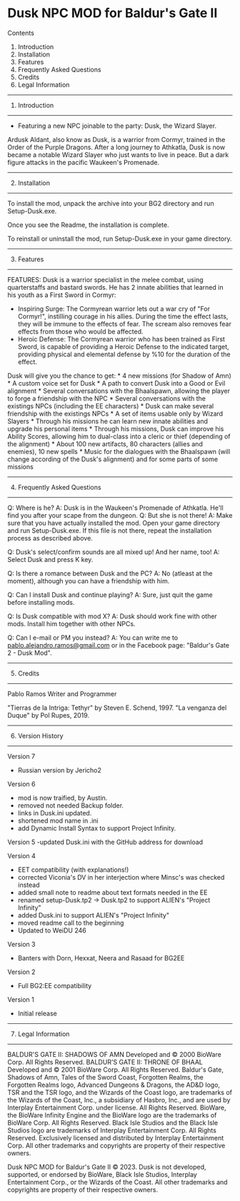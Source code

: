 # Dusk NPC MOD for Baldur's Gate II

Contents

1. Introduction
2. Installation
3. Features
4. Frequently Asked Questions
5. Credits
6. Legal Information

----------------
1. Introduction
----------------

- Featuring a new NPC joinable to the party: Dusk, the Wizard Slayer.

Ardusk Aldant, also know as Dusk, is a warrior from Cormyr, trained in the  Order of the Purple Dragons. After a long journey to Athkatla, Dusk is now became a notable Wizard Slayer who just wants to live in peace. But a dark figure attacks in the pacific Waukeen's Promenade.

----------------
2. Installation
----------------

To install the mod, unpack the archive into your BG2 directory and run 
Setup-Dusk.exe.

Once you see the Readme, the installation is complete.

To reinstall or uninstall the mod, run Setup-Dusk.exe in your game directory.

-----------------------
3. Features
-----------------------

FEATURES:
Dusk is a warrior specialist in the melee combat, using quarterstaffs and bastard swords. He has 2 innate abilities that learned in his youth as a First Sword in Cormyr:

- Inspiring Surge: The Cormyrean warrior lets out a war cry of "For Cormyr!", instilling courage in his allies. During the time the effect lasts, they will be immune to the effects of fear. The scream also removes fear effects from those who would be affected.
- Heroic Defense: The Cormyrean warrior who has been trained as First Sword, is capable of providing a Heroic Defense to the indicated target, providing physical and elemental defense by %10 for the duration of the effect.

Dusk will give you the chance to get:
	* 4 new missions (for Shadow of Amn)
	* A custom voice set for Dusk
	* A path to convert Dusk into a Good or Evil alignment
	* Several conversations with the Bhaalspawn, allowing the player to forge a friendship with the NPC
	* Several conversations with the existings NPCs (including the EE characters)
	* Dusk can make several friendship with the existings NPCs
	* A set of items usable only by Wizard Slayers
	* Through his missions he can learn new innate abilities and upgrade his personal items
	* Through his missions, Dusk can improve his Ability Scores, allowing him to dual-class into a cleric or thief (depending of the alignment)
	* About 100 new artifacts, 80 characters (allies and enemies), 10 new spells
	* Music for the dialogues with the Bhaalspawn (will change according of the Dusk's alignment) and for some parts of some missions

------------------------------
4. Frequently Asked Questions
------------------------------

Q: Where is he?
A: Dusk is in the Waukeen's Promenade of Athkatla. He'll find you after your scape from the dungeon.
Q: But she is not there!
A: Make sure that you have actually installed the mod. Open your game directory
and run Setup-Dusk.exe. If this file is not there, repeat the installation
process as described above.

Q: Dusk's select/confirm sounds are all mixed up! And her name, too!
A: Select Dusk and press K key.

Q: Is there a romance between Dusk and the PC?
A: No (atleast at the moment), although you can have a friendship with him.

Q: Can I install Dusk and continue playing?
A: Sure, just quit the game before installing mods.

Q: Is Dusk compatible with mod X?
A: Dusk should work fine with other mods. Install him together with other
NPCs.

Q: Can I e-mail or PM you instead?
A: You can write me to pablo.alejandro.ramos@gmail.com or in the Facebook page: "Baldur's Gate 2 - Dusk Mod".


-----------
5. Credits
-----------

Pablo Ramos Writer and Programmer

"Tierras de la Intriga: Tethyr" by Steven E. Schend, 1997.
"La venganza del Duque" by Pol Rupes, 2019.


-------------------
6. Version History
-------------------

Version 7
- Russian version by Jericho2

Version 6
- mod is now traified, by Austin.
- removed not needed Backup folder.
- links in Dusk.ini updated.
- shortened mod name in .ini
- add Dynamic Install Syntax to support Project Infinity.

Version 5
-updated Dusk.ini with the GitHub address for download

Version 4
- EET compatibility (with explanations!)
- corrected Viconia's DV in her interjection where Minsc's was checked instead
- added small note to readme about text formats needed in the EE
- renamed setup-Dusk.tp2 -> Dusk.tp2 to support ALIEN's "Project Infinity"
- added Dusk.ini to support ALIEN's "Project Infinity"
- moved readme call to the beginning 
- Updated to WeiDU 246

Version 3
- Banters with Dorn, Hexxat, Neera and Rasaad for BG2EE

Version 2
- Full BG2:EE compatibility

Version 1
- Initial release

---------------------
7. Legal Information
---------------------

BALDUR'S GATE II: SHADOWS OF AMN Developed and © 2000 BioWare Corp. All Rights
Reserved. BALDUR'S GATE II: THRONE OF BHAAL Developed and © 2001 BioWare
Corp. All Rights Reserved. Baldur's Gate, Shadows of Amn, Tales of the Sword
Coast, Forgotten Realms, the Forgotten Realms logo, Advanced Dungeons & Dragons,
the AD&D logo, TSR and the TSR logo, and the Wizards of the Coast logo, are
trademarks of the Wizards of the Coast, Inc., a subsidiary of Hasbro, Inc., and
are used by Interplay Entertainment Corp. under license. All Rights Reserved.
BioWare, the BioWare Infinity Engine and the BioWare logo are the trademarks of
BioWare Corp. All Rights Reserved. Black Isle Studios and the Black Isle Studios
logo are trademarks of Interplay Entertainment Corp. All Rights Reserved.
Exclusively licensed and distributed by Interplay Entertainment Corp. All other
trademarks and copyrights are property of their respective owners.



Dusk NPC MOD for Baldur's Gate II © 2023. Dusk is not 
developed, supported, or endorsed by BioWare, Black Isle Studios, Interplay
Entertainment Corp., or the Wizards of the Coast. All other trademarks and
copyrights are property of their respective owners.

